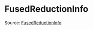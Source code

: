 # FusedReductionInfo

Source: [FusedReductionInfo](../../csrc/device_lower/analysis/fused_reduction.h#L18)
